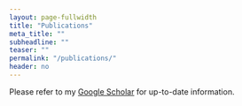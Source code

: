```yaml
---
layout: page-fullwidth
title: "Publications"
meta_title: ""
subheadline: ""
teaser: ""
permalink: "/publications/"
header: no
---
```

Please refer to my [Google Scholar](https://scholar.google.com/citations?user=Awn61doAAAAJ) for up-to-date information.



<!-- ### --- Publications Under Review
- **Choi, Seongjin** and Jinwoo Lee. "Optimal Parking Planning for Shared Autonomous Vehicles"
  - Available at [arXiv: https://arxiv.org/abs/2208.03718](https://arxiv.org/abs/2208.03718)
  - Under review in Transportation Research Part E: Logistics and Transportation Review

- **Choi, Seongjin**, Nicolas Saunier, Vincent Zhihao Zheng, Martin Trepanier, and Lijun Sun. "Scalable Dynamic Mixture Model with Full Covariance for Probabilistic Traffic Forecasting"
  - Submitted to the Fortieth International Conference on Machine Learning (ICML 2023)

- **Choi, Seongjin**, Nicolas Saunier, Martin Trepanier, and Lijun Sun. "Spatiotemporal Residual Regularization with Dynamic Mixtures for Traffic Forecasting"
  - Available at [arXiv: https://arxiv.org/abs/2212.06653](https://arxiv.org/abs/2212.06653)
  - Submitted to the 25th International Symposium on Transportation and Traffic Theory (ISTTT25)

- Zheng, Vincent Zhihao **Seongjin Choi**, and Lijun Sun. "Enhancing Deep Traffic Forecasting Models with Matrix-valued Seasonal Autoregressive Errors"
  - Submitted to International Joint Conference on Artificial Intelligent (IJCAI 2023)

- Jiang, Sicong, **Seongjin Choi**, and Lijun Sun. "Communication-Aware Reinforcement Learning for Cooperative Longitudinal Control for Connected and Autonomous Vehicles"
  - Submitted to Transportation Research Part C
  - As one of co-first authors and as a corresponding author -->

<!--### --- International Journal
- **Choi, Seongjin**, and Jinwoo Lee. "Optimal planning of parking infrastructure and fleet size for Shared Autonomous Vehicles." *Transportation Research Part E: Logistics and Transportation Review*, 176 (2023): 103213. 
    - [https://doi.org/10.1016/j.tre.2023.103213](https://doi.org/10.1016/j.tre.2023.103213) **[JCR Q1; IF=10.6]**
- **Choi, Seongjin**, Donghoun Lee, Sari Kim, and Sehyun Tak. "Framework for Connected and Automated Bus Rapid Transit with Sectionalized Speed Guidance based on Deep Reinforcement Learning: Field Test in Sejong City." *Transportation Research Part C: Emerging Technologies*, 148 (2023): 104049. 
    - [https://doi.org/10.1016/j.trc.2023.104049](https://doi.org/10.1016/j.trc.2023.104049) **[JCR Q1; IF=8.3]**
- Jin, Zhixiong, Jiwon Kim, Hwasoo Yeo, and **Seongjin Choi**. "Transformer-based Map-Matching Model with Limited Labeled Data using Transfer-Learning Approach." *Transportation Research Part C: Emerging Technologies*, 140 (2022): 103668. **[Corresponding author]**
    - [https://doi.org/10.1016/j.trc.2022.103668](https://doi.org/10.1016/j.trc.2022.103668) **[JCR Q1; IF=8.3]**
- Tak, Sehyun and **Seongjin Choi**. "Safety Monitoring System of CAVs Considering the Trade-off Between Sampling Interval and Data Reliability." *Sensors*, 22(10), 3611 (2022). **[Corresponding author]**
    - [https://doi.org/10.3390/s22103611](https://doi.org/10.3390/s22103611) **[JCR Q2; IF=3.9]**
- **Choi, Seongjin**, Jiwon Kim, and Hwasoo Yeo. "TrajGAIL: Generating Urban Vehicle Trajectories using Generative Adversarial Imitation Learning." *Transportation Research Part C: Emerging Technologies*, 128 (2021): 103091. 
    - [https://doi.org/10.1016/j.trc.2021.103091](https://doi.org/10.1016/j.trc.2021.103091) **[JCR Q1; IF=8.3]**
- **Choi, Seongjin**, Hwasoo Yeo, and Jiwon Kim. "Network-wide Vehicle Trajectory Prediction in Urban Traffic Networks Using Deep Learning." *Transportation Research Record* 2672.45 (2018): 173-184. 
    - [https://doi.org/10.1177/0361198118794735](https://doi.org/10.1177/0361198118794735) **[JCR Q3; IF=1.7]**
- **Choi, Seongjin**, Jiwon Kim, and Hwasoo Yeo. "Attention-based Recurrent Neural Network for Urban Vehicle Trajectory Prediction." *Procedia Computer Science* 151 (2019): 327-334.
- **Choi, Seongjin**, Jonghae Suh, and Hwasoo Yeo. "Microscopic Analysis of Climbing Lane Performance at Freeway Uphill Section." *Transportation Research Procedia* 21 (2017): 98-109.
- Lee, Donghoun, Sehyun Tak, **Seongjin Choi**, and Hwasoo Yeo. "Development of risk predictive collision avoidance system and its impact on traffic and vehicular safety." *Transportation Research Record* 2673.7 (2019): 454-465. 
    - [https://doi.org/10.1177/0361198119836972](https://doi.org/10.1177/0361198119836972) **[JCR Q3; IF=1.7]**
- Kim, Yeeun, **Seongjin Choi**, and Hwasoo Yeo. "Extended Urban Cell Transmission Model Using Agent-based Modeling." *Procedia Computer Science* 170 (2020): 354-361.
- Kim, Yeeun, **Seongjin Choi**, Jihyuk Park, and Hwasoo Yeo. "Agent-based Mesoscopic Urban Traffic Simulation based on Multi-lane Cell Transmission Model." *Procedia Computer Science* 151 (2019): 240-247.

### --- Peer-reviewed International Conference
- **Choi Seongjin**, and Jinwoo Lee. "Analytical Parking Planning Model with Shared Autonomous Vehicles." *The 102nd Transportation Research Board Annual Meeting* (January 2023).
- Lin Tengfeng, **Seongjin Choi**, Zhixiong Jin, and Hwasoo Yeo. "Evaluation of Pedestrian's Potential Risk at Non-signalized Intersection Based on Predicted Post-Encroachment Time using Deep Learning Methods." *The 102nd Transportation Research Board Annual Meeting* (January 2023).
- **Choi, Seongjin**, Nicolas Saunier, Martin Trepanier, and Lijun Sun. "Spatiotemporal Residual Regularization with Kronecker Product Structure for Traffic Forecasting." *Thirty-sixth Conference on Neural Information Processing Systems (NeurIPS 2022), Workshop on Gaussian Processes, Spatiotemporal Modeling, and Decision-making Systems* (December 2022).
- Lin Tengfeng, Zhixiong Jin, **Seongjin Choi**, and Hwasoo Yeo. "A Framework for Pedestrian Sub-classification and Arrival Time Prediction at Signalized Intersection Using Preprocessed Lidar Data." *The 101st Transportation Research Board Annual Meeting* (January 2022).
- Jin Zhixiong, **Choi, Seongjin**, and Hwasoo Yeo. "Transformer-based Map Matching with Model Limited Ground-Truth Data using Transfer-Learning Approach." *TRB 2022 Annual Meeting* (January 2022).
- **Choi, Seongjin**, Jiwon Kim, Min Ju Park, and Hwasoo Yeo. "TrajGAIL: Generating Urban Trajectories using Generative Adversarial Imitation Learning." *The 100th Transportation Research Board Annual Meeting* (January 2021).
- **Choi, Seongjin**, Hwasoo Yeo, and Jiwon Kim. "Incorporating Network Traffic State for Urban Vehicle Trajectory Prediction." *The 99th Transportation Research Board Annual Meeting* (January 2020).
- **Choi, Seongjin**, Jiwon Kim, Hwapyeong Yu, and Hwasoo Yeo. "Real-time Prediction of Arterial Vehicle Trajectories: An Application to Predictive Route Guidance for an Emergency Vehicle." *2019 IEEE Intelligent Transportation Systems Conference (ITSC)* (October 2019).
- Kim, Yeeun, **Seongjin Choi**, Jihyuk Park, and Hwasoo Yeo. "Agent-based Mesoscopic Urban Traffic Simulation based on Multi-lane Cell Transmission Model." *The 10th International Conference on Ambient Systems, Networks and Technologies* (May 2019).
- **Choi, Seongjin**, Jiwon Kim, and Hwasoo Yeo. "Attention-based Recurrent Neural Network for Urban Vehicle Trajectory Prediction." *The 10th International Conference on Ambient Systems, Networks and Technologies* (May 2019).
- Lee, Donghoun, Sehyun Tak, **Seongjin Choi**, and Hwasoo Yeo. "Development of risk predictive collision avoidance system and its impact on traffic and vehicular safety." *The 98th Transportation Research Board Annual Meeting* (January 2019).
- Kim, Yeeun, **Seongjin Choi**, and Hwasoo Yeo. "Incorporation of Driver Distraction in Car-following model based on Driver’s Eye Glance Behavior." *2018 21st International Conference on Intelligent Transportation Systems (ITSC)* (October 2018).
- **Choi, Seongjin**, Hwasoo Yeo, and Jiwon Kim. "Network-wide Vehicle Trajectory Prediction in Urban Traffic Networks Using Deep Learning." *The 97th Transportation Research Board Annual Meeting* (January 2018).
- **Choi, Seongjin**, Sehyun Tak, Jihu Kim, and Hwasoo Yeo. "Traffic Event Classification using Convolutional Neural Network." *The 30th KKHTCNN Symposium on Civil Engineering* (November 2017).
- Tak, Sehyun, Hwasoo Yeo, Yeeun Kim, and **Seongjin Choi**. "A Study on the Dynamics of Driver Vision Transitions and its Impacts on Vehicle Safety." *10th SHRP 2 Safety Data-Symposium: From Analysis to Results* (October 2017).
- Tak, Sehyun, Donghoun Lee, **Seongjin Choi**, and Hwasoo Yeo. "Collision Avoidance System with Uni-directional Communication for Mitigating the Adverse Effects on Following Vehicles." *Urban Transport 2017* (September 2017).
- **Choi, Seongjin**, and Hwasoo Yeo. "Framework for simulation-based lane change control for autonomous vehicles." *Intelligent Vehicles Symposium (IV), 2017 IEEE* (June 2017).
- Tak, Sehyun, **Seongjin Choi**, and Hwasoo Yeo. "A Comparison Analysis of Track-Based Train Operation System and Communication-Based Train Operation System for Train Safety." *The 96th Transportation Research Board Annual Meeting* (January 2017).
- Tak, Sehyun, **Seongjin Choi**, and Hwasoo Yeo. "The Effect of Communication and GPS Uncertainty on Safety Performance of Communication-based Train Control." *The 1st Asian Conference on Railway Infrastructure and Transportation*, 359 (October 2016).
- **Choi, Seongjin**, Jonghae Suh, and Hwasoo Yeo. "Microscopic Analysis of Climbing Lane Performance at Freeway Uphill Section." *2016 International Symposium of Transport Simulation* (June 2016).

### --- Korean Domestic Journal
- **Choi, Seongjin**, Jiwon Kim, Hwapyeong Yu, Dongho Ka, and Hwasoo Yeo. "Deep-learning based urban vehicle trajectory prediction." *Journal of Korean Society of Transportation* 37.5 (2019): 422-429.
- Kim, Yeeun, **Seongjin Choi**, and Hwasoo Yeo. "A study on the development of a car-following model for accident simulation caused by driver distraction." *Journal of Korean Society of Transportation* 37.1 (2019): 39-50.
- Suh, Jonghae, **Seongjin Choi**, and Hwasoo Yeo. "A Study on Climbing Lane in Freeway Uphill Segment by Developing a Microscopic Traffic Simulation Model." *Journal of Korean Society of Transportation* 36.4 (2018): 263-273-->

